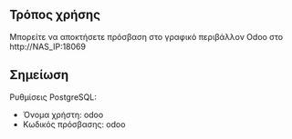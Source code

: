 ## Τρόπος χρήσης 
Μπορείτε να αποκτήσετε πρόσβαση στο γραφικό περιβάλλον Οdoo στο http://NAS_IP:18069

## Σημείωση
Ρυθμίσεις PostgreSQL:

- Όνομα χρήστη: odoo
- Κωδικός πρόσβασης: odoo
